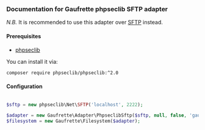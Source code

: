 ### Documentation for Gaufrette phpseclib SFTP adapter

*N.B.* It is recommended to use this adapter over [SFTP](ftp.md) instead.

#### Prerequisites

* [phpseclib](https://github.com/phpseclib/phpseclib)

You can install it via:

```bash
composer require phpseclib/phpseclib:^2.0
```

#### Configuration

```php

$sftp = new phpseclib\Net\SFTP('localhost', 2222);

$adapter = new Gaufrette\Adapter\PhpseclibSftp($sftp, null, false, 'gaufrette', 'gaufrette');
$filesystem = new Gaufrette\Filesystem($adapter);
```
